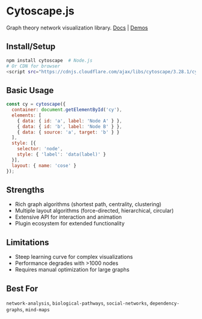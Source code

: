 # Cytoscape.js
Graph theory network visualization library. [Docs](https://js.cytoscape.org/) | [Demos](https://js.cytoscape.org/demos/)

## Install/Setup
```bash
npm install cytoscape  # Node.js
# Or CDN for browser
<script src="https://cdnjs.cloudflare.com/ajax/libs/cytoscape/3.28.1/cytoscape.min.js"></script>
```

## Basic Usage
```javascript
const cy = cytoscape({
  container: document.getElementById('cy'),
  elements: [
    { data: { id: 'a', label: 'Node A' } },
    { data: { id: 'b', label: 'Node B' } },
    { data: { source: 'a', target: 'b' } }
  ],
  style: [{
    selector: 'node',
    style: { 'label': 'data(label)' }
  }],
  layout: { name: 'cose' }
});
```

## Strengths
- Rich graph algorithms (shortest path, centrality, clustering)
- Multiple layout algorithms (force-directed, hierarchical, circular)
- Extensive API for interaction and animation
- Plugin ecosystem for extended functionality

## Limitations
- Steep learning curve for complex visualizations
- Performance degrades with >1000 nodes
- Requires manual optimization for large graphs

## Best For
`network-analysis`, `biological-pathways`, `social-networks`, `dependency-graphs`, `mind-maps`